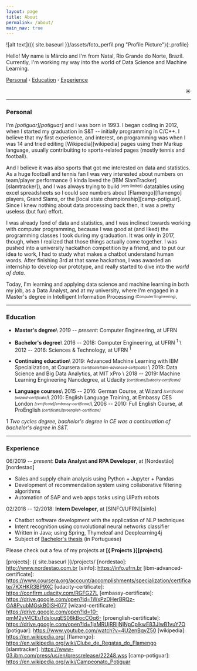 ```yaml
---
layout: page
title: About
permalink: /about/
main_nav: true
---
```


![alt text]({{ site.baseurl }}/assets/foto_perfil.png "Profile Picture"){:.profile}

Hello! My name is Márcio and I'm from Natal, Rio Grande do Norte, Brazil. Currently, I'm working my way into the world of Data Science and Machine Learning.

[Personal](#personal) **&middot;** [Education](#education) **&middot;** [Experience](#experience) 
<div style="text-align: right"> &#x2600; </div>

------

### Personal

I'm <i>[potiguar][potiguar]</i> and I was born in 1993. I began coding in 2012, when I started my graduation in S&T -- initially programming in C/C++. I believe that my first experience, and interest, on programming was when I was 14 and tried editing [Wikipedia][wikipedia] pages using their Markup language, usually contribuiting to sports-related pages (mostly tennis and football).

And I believe it was also sports that got me interested on data and statistics. As a huge football and tennis fan I was very interested about numbers on team/player performance (I kinda loved the [IBM SlamTracker][slamtracker]), and I was always trying to build <sup><sub>(very limited)</sub></sup> datatables using excel spreadsheets so I could see numbers about [Flamengo][flamengo] players, Grand Slams, or the [local state championship][camp-potiguar]. Since I knew nothing about data processing back then, it was a pretty useless (but fun) effort.

I was already fond of data and statistics, and I was inclined towards working with computer programming, because I was good at (and liked) the programming classes I took during my graduation. It was only in 2017, though, when I realized that those things actually come together. I was pushed into a university hackathon competition by a friend, and to put our idea to work, I had to study what makes a chatbot understand human words. After finishing 3rd at that same hackathon, I was awarded an internship to develop our prototype, and really started to dive into the <i>world of data</i>.

Today, I'm learning and applying data science and machine learning in both my job, as a Data Analyst, and at my university, where I'm engaged in a Master's degree in Intelligent Information Processing <sub><sup>(Computer Engineering)</sup></sub>.

------

### Education

+ **Master's degree**\\
2019 -- *present*: Computer Engineering, at UFRN

+ **Bachelor's degree**\\
2016 -- 2018: Computer Engineering, at UFRN <sup>1</sup> \\
2012 -- 2016: Sciences & Technology, at UFRN <sup>1</sup>

+ **Continuing education**\\
2019: Advanced Machine Learning with IBM Specialization, at Coursera <sub><sup><i>[certificate][ibm-advanced-certificate]</i></sup></sub> \\
2019: Data Science and Big Data Analytics, at MIT xPro \\
2018 -- 2019: Machine Learning Engineering Nanodegree, at Udacity <sub><sup><i>[certificate][udacity-certificate]</i></sup></sub>

+ **Language courses**\\
2015 -- 2016: German Course, at Wizard <sub><sup><i>[certificate][wizard-certificate]</i></sup></sub>\\
2010: English Language Training, at Embassy CES London <sub><sup><i>[certificate][embassy-certificate]</i></sup></sub>\\
2006 -- 2010: Full English Course, at ProEnglish <sub><sup><i>[certificate][proenglish-certificate]</i></sup></sub>

1 *Two cycles degree, bachelor's degree in CE was a continuation of bachelor's degree in S&T.*

------

### Experience

06/2019 -- *present*: **Data Analyst and RPA Developer**, at [Nordestão][nordestao]
- Sales and supply chain analysis using Python + Jupyter + Pandas
- Development of recommendation system using collaborative filtering algorithms
- Automation of SAP and web apps tasks using UiPath robots

02/2018 -- 12/2018: **Intern Developer**, at [SINFO/UFRN][sinfo]
- Chatbot software development with the application of NLP techniques
- Intent recognition using convolutional neural networks classifier
- Written in Java; using Spring, Thymeleaf and Deeplearning4j
- Subject of [Bachelor's thesis][thesis] (in Portuguese)

Please check out a few of my projects at **[{ Projects }][projects]**.

[ufrn]: https://ufrn.br
[thesis]: https://monografias.ufrn.br/jspui/handle/123456789/8338?locale=en
[projects]: {{ site.baseurl }}/projects/
[nordestao]: http://www.nordestao.com.br
[sinfo]: https://info.ufrn.br
[ibm-advanced-certificate]: https://www.coursera.org/account/accomplishments/specialization/certificate/7KXHKR3BP9XC
[udacity-certificate]: https://confirm.udacity.com/RGFG27L
[embassy-certificate]: https://drive.google.com/open?id=1WxPzDHerBRQz-GA8PvubMGskB0lSH077
[wizard-certificate]: https://drive.google.com/open?id=10-pmM2yV4CEuTdsIougES08kBocCOq6-
[proenglish-certificate]: https://drive.google.com/open?id=1jaMRUjRRIjNjNpCplkwE83JIwB1vuY7O
[potiguar]: https://www.youtube.com/watch?v=4U2enBqyZ50
[wikipedia]: https://en.wikipedia.org/
[flamengo]: https://en.wikipedia.org/wiki/Clube_de_Regatas_do_Flamengo
[slamtracker]: https://www-03.ibm.com/press/us/en/pressrelease/22248.wss
[camp-potiguar]: https://en.wikipedia.org/wiki/Campeonato_Potiguar
